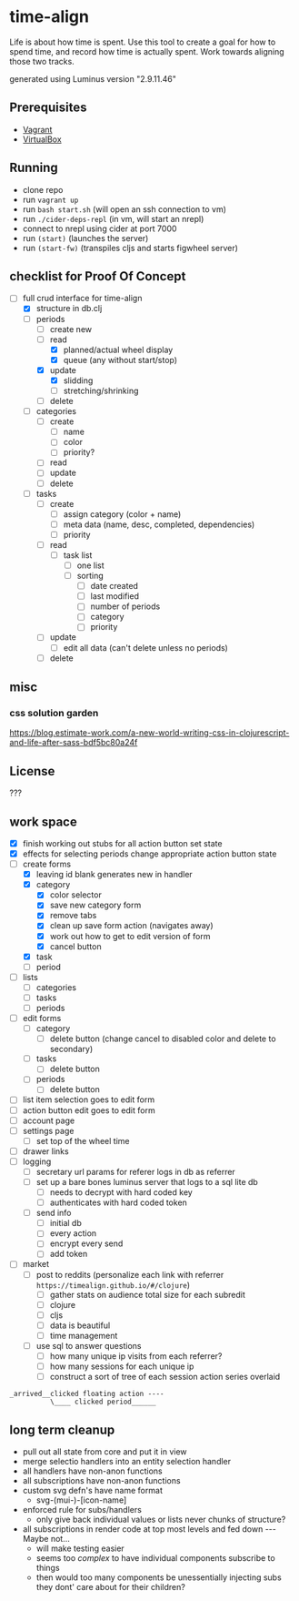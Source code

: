 # time-align

Life is about how time is spent. Use this tool to create a goal for how to spend time, and record how time is actually spent. Work towards aligning those two tracks.  

generated using Luminus version "2.9.11.46"

## Prerequisites
- [Vagrant][1]
- [VirtualBox][2]

[1]: https://www.vagrantup.com/
[2]: https://www.virtualbox.org/wiki/VirtualBox

## Running

- clone repo
- run `vagrant up`
- run `bash start.sh` (will open an ssh connection to vm)
- run `./cider-deps-repl` (in vm, will start an nrepl)
- connect to nrepl using cider at port 7000
- run `(start)` (launches the server)
- run `(start-fw)` (transpiles cljs and starts figwheel server)

## checklist for Proof Of Concept
- [ ] full crud interface for time-align
  - [x] structure in db.clj
  - [ ] periods
    - [ ] create new
    - [ ] read
      - [x] planned/actual wheel display
      - [x] queue (any without start/stop)
    - [x] update
      - [x] slidding
      - [ ] stretching/shrinking
    - [ ] delete
  - [ ] categories
    - [ ] create 
      - [ ] name
      - [ ] color
      - [ ] priority?
    - [ ] read 
    - [ ] update
    - [ ] delete
  - [ ] tasks
    - [ ] create
      - [ ] assign category (color + name)
      - [ ] meta data (name, desc, completed, dependencies)
      - [ ] priority
    - [ ] read
      - [ ] task list 
        - [ ] one list
        - [ ] sorting
          - [ ] date created
          - [ ] last modified
          - [ ] number of periods
          - [ ] category
          - [ ] priority
    - [ ] update
      - [ ] edit all data (can't delete unless no periods)
    - [ ] delete

## misc
### css solution garden
https://blog.estimate-work.com/a-new-world-writing-css-in-clojurescript-and-life-after-sass-bdf5bc80a24f

## License
???

## work space
- [x] finish working out stubs for all action button set state
- [x] effects for selecting periods change appropriate action button state
- [ ] create forms
  - [x] leaving id blank generates new in handler
  - [x] category
    - [x] color selector
    - [x] save new category form
    - [x] remove tabs 
    - [x] clean up save form action (navigates away)
    - [x] work out how to get to edit version of form
    - [x] cancel button
  - [x] task
  - [ ] period
- [ ] lists
  - [ ] categories
  - [ ] tasks
  - [ ] periods
- [ ] edit forms
  - [ ] category
    - [ ] delete button (change cancel to disabled color and delete to secondary)
  - [ ] tasks
    - [ ] delete button
  - [ ] periods
    - [ ] delete button
- [ ] list item selection goes to edit form
- [ ] action button edit goes to edit form
- [ ] account page
- [ ] settings page
  - [ ] set top of the wheel time
- [ ] drawer links
- [ ] logging
  - [ ] secretary url params for referer logs in db as referrer
  - [ ] set up a bare bones luminus server that logs to a sql lite db
    - [ ] needs to decrypt with hard coded key
    - [ ] authenticates with hard coded token
  - [ ] send info
    - [ ] initial db
    - [ ] every action
    - [ ] encrypt every send
    - [ ] add token
- [ ] market
  - [ ] post to reddits (personalize each link with referrer `https://timealign.github.io/#/clojure`)
    - [ ] gather stats on audience total size for each subredit
    - [ ] clojure
    - [ ] cljs
    - [ ] data is beautiful
    - [ ] time management
  - [ ] use sql to answer questions
    - [ ] how many unique ip visits from each referrer?
    - [ ] how many sessions for each unique ip
    - [ ] construct a sort of tree of each session action series overlaid
```
_arrived__clicked floating action ----
          \____ clicked period______
```

## long term cleanup
- pull out all state from core and put it in view
- merge selectio handlers into an entity selection handler
- all handlers have non-anon functions
- all subscriptions have non-anon functions
- custom svg defn's have name format
  - svg-(mui-)-[icon-name]
- enforced rule for subs/handlers
  - only give back individual values or lists never chunks of structure?
- all subscriptions in render code at top most levels and fed down --- Maybe not...
  - will make testing easier
  - seems too _complex_ to have individual components subscribe to things
  - then would too many components be unessentially injecting subs they dont' care about for their children?
